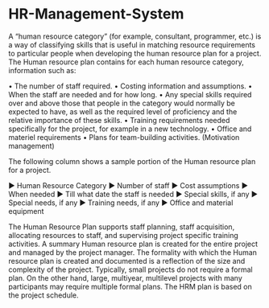 # HR-Management-System

A “human resource category” (for example, consultant, programmer, etc.) is a way of classifying skills that is useful in matching resource requirements to particular people when developing the human resource plan for a project. The Human resource plan contains for each human resource category, information such as:

• The number of staff required.
• Costing information and assumptions.
• When the staff are needed and for how long.
• Any special skills required over and above those that people in the category would normally be expected to have, as well as the required level of proficiency and the relative     importance of these skills.
• Training requirements needed specifically for the project, for example in a new technology.
• Office and materiel requirements
• Plans for team-building activities. (Motivation management)

The following column shows a sample portion of the Human resource plan for a project.

►	Human Resource Category
►	Number of staff
►	Cost assumptions
►	When needed
►	Till what date the staff is needed
►	Special skills, if any
►	Special needs, if any
►	Training needs, if any
►	Office and material equipment


The Human Resource Plan supports staff planning, staff acquisition, allocating resources to staff, and supervising project specific training activities. A summary Human resource plan is created for the entire project and managed by the project manager.
The formality with which the Human resource plan is created and documented is a reflection of the size and complexity of the project. Typically, small projects do not require a formal plan. On the other hand, large, multiyear, multilevel projects with many participants may require multiple formal plans. The HRM plan is based on the project schedule.  
